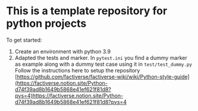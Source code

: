 # This is a template repository for python projects

To get started: 
1. Create an environment with python 3.9
2. Adapted the tests and marker. In `pytest.ini` you find a dummy marker as 
    example along with a dummy test case using it in `test/test_dummy.py`
Follow the instructions here to setup the repository [https://github.com/factiverse/factiverse-wiki/wiki/Python-style-guide](https://factiverse.notion.site/Python-d74f39ad8b1649b5868e41ef621f81d8?pvs=4)https://factiverse.notion.site/Python-d74f39ad8b1649b5868e41ef621f81d8?pvs=4
